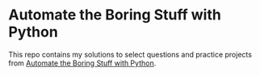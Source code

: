 # Automate the Boring Stuff with Python

This repo contains my solutions to select questions and practice projects from [Automate the Boring Stuff with Python](https://automatetheboringstuff.com/).